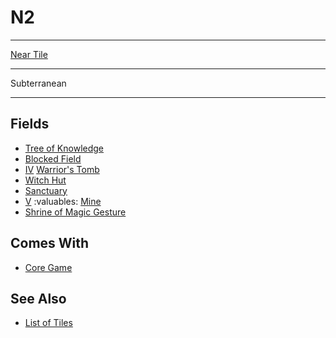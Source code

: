 # N2

___
[Near Tile](../keywords/near_tile.md)
___
Subterranean
___


## Fields

- [Tree of Knowledge](../fields/tree_of_knowledge.md)
- [Blocked Field](../keywords/blocked_field.md)
- [Ⅳ](../difficulties.md) [Warrior's Tomb](../fields/warriors_tomb.md)
- [Witch Hut](../fields/witch_hut.md)
- [Sanctuary](../fields/sanctuary.md)
- [Ⅴ](../difficulties.md) :valuables: [Mine](../fields/mine.md)
- [Shrine of Magic Gesture](../fields/shrine_of_magic_gesture.md)


## Comes With

- [Core Game](../content/core_game.md)


## See Also

- [List of Tiles](index.md)
